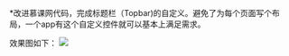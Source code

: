 *改进慕课网代码，完成标题栏（Topbar)的自定义。避免了为每个页面写个布局，一个app有这个自定义控件就可以基本上满足需求。<br> 

效果图如下：
![](https://github.com/HubDroid/Custom_View/new/master/MyTopbar/screenshot1.png)  
